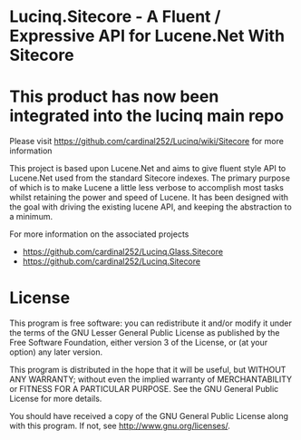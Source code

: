 Lucinq.Sitecore - A Fluent / Expressive API for Lucene.Net With Sitecore
=================================================

This product has now been integrated into the lucinq main repo
==============================================================

Please visit https://github.com/cardinal252/Lucinq/wiki/Sitecore for more information


This project is based upon Lucene.Net and aims to give fluent style API to Lucene.Net used from the standard Sitecore indexes. The primary purpose of which is to make Lucene a little less verbose 
to accomplish most tasks whilst retaining the power and speed of Lucene. It has been designed with the goal with driving the
existing lucene API, and keeping the abstraction to a minimum.

For more information on the associated projects

- https://github.com/cardinal252/Lucinq.Glass.Sitecore
- https://github.com/cardinal252/Lucinq.Sitecore


License
=======
This program is free software: you can redistribute it and/or modify
it under the terms of the GNU Lesser General Public License as published by
the Free Software Foundation, either version 3 of the License, or
(at your option) any later version.

This program is distributed in the hope that it will be useful,
but WITHOUT ANY WARRANTY; without even the implied warranty of
MERCHANTABILITY or FITNESS FOR A PARTICULAR PURPOSE.  See the
GNU General Public License for more details.

You should have received a copy of the GNU General Public License
along with this program.  If not, see <http://www.gnu.org/licenses/>.